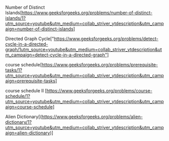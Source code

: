 Number of Distinct Islands[https://www.geeksforgeeks.org/problems/number-of-distinct-islands/1?utm_source=youtube&utm_medium=collab_striver_ytdescription&utm_campaign=number-of-distinct-islands]

Directed Graph Cycle["https://www.geeksforgeeks.org/problems/detect-cycle-in-a-directed-graph/1utm_source=youtube&utm_medium=collab_striver_ytdescription&utm_campaign=detect-cycle-in-a-directed-graph"]

course schedule[https://www.geeksforgeeks.org/problems/prerequisite-tasks/1?utm_source=youtube&utm_medium=collab_striver_ytdescription&utm_campaign=prerequisite-tasks]

course schedule II [https://www.geeksforgeeks.org/problems/course-schedule/1?utm_source=youtube&utm_medium=collab_striver_ytdescription&utm_campaign=course-schedule]

Alien Dictionary[(https://www.geeksforgeeks.org/problems/alien-dictionary/1?utm_source=youtube&utm_medium=collab_striver_ytdescription&utm_campaign=alien-dictionary)]
